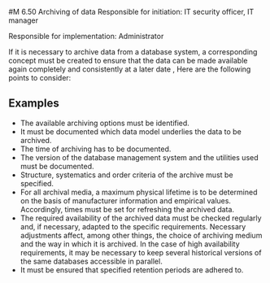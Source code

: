 #M 6.50 Archiving of data
Responsible for initiation: IT security officer, IT manager

Responsible for implementation: Administrator

If it is necessary to archive data from a database system, a corresponding concept must be created to ensure that the data can be made available again completely and consistently at a later date , Here are the following points to consider:



## Examples 
* The available archiving options must be identified.
* It must be documented which data model underlies the data to be archived.
* The time of archiving has to be documented.
* The version of the database management system and the utilities used must be documented.
* Structure, systematics and order criteria of the archive must be specified.
* For all archival media, a maximum physical lifetime is to be determined on the basis of manufacturer information and empirical values. Accordingly, times must be set for refreshing the archived data.
* The required availability of the archived data must be checked regularly and, if necessary, adapted to the specific requirements. Necessary adjustments affect, among other things, the choice of archiving medium and the way in which it is archived. In the case of high availability requirements, it may be necessary to keep several historical versions of the same databases accessible in parallel.
* It must be ensured that specified retention periods are adhered to.




